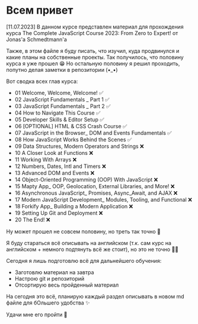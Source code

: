 # Всем привет

[11.07.2023] В данном курсе представлен материал для прохождения курса The Complete JavaScript Course 2023: From Zero to Expert! от Jonas'a Schmedtmann'a

Также, в этом файле я буду писать, что изучил, куда продвинулся и какие планы на собственные проекты. Так получилось, что половину курса я уже прошел 😁 Но остальную половину я решил проходить, попутно делая заметки в репозитории (•\_•)

Вот сводка всех глав курса:

- 01 Welcome, Welcome, Welcome! ✅
- 02 JavaScript Fundamentals \_ Part 1 ✅
- 03 JavaScript Fundamentals \_ Part 2 ✅
- 04 How to Navigate This Course ✅
- 05 Developer Skills & Editor Setup ✅
- 06 [OPTIONAL] HTML & CSS Crash Course ✅
- 07 JavaScript in the Browser\_ DOM and Events Fundamentals ✅
- 08 How JavaScript Works Behind the Scenes ✅
- 09 Data Structures, Modern Operators and Strings ❌
- 10 A Closer Look at Functions ❌
- 11 Working With Arrays ❌
- 12 Numbers, Dates, Intl and Timers ❌
- 13 Advanced DOM and Events ❌
- 14 Object-Oriented Programming (OOP) With JavaScript ❌
- 15 Mapty App\_ OOP, Geolocation, External Libraries, and More! ❌
- 16 Asynchronous JavaScript\_ Promises, Async_Await, and AJAX ❌
- 17 Modern JavaScript Development\_ Modules, Tooling, and Functional ❌
- 18 Forkify App\_ Building a Modern Application ❌
- 19 Setting Up Git and Deployment ❌
- 20 The End! ❌

Ну может прошел не совсем половину, но треть так точно 👀

Я буду стараться всё описывать на английском (т.к. сам курс на английском + немного подтянуть всё же стоит), но это не точно 🐱‍👤

Сегодня я лишь подготовлю всё для дальнейшего обучения:

- Заготовлю материал на завтра
- Настрою git и репозиторий
- Отсортирую весь пройденный материал

На сегодня это всё, планирую каждый раздел описывать в новом md файле для бОльшего удобства ✨

Удачи мне его пройти 🏁

